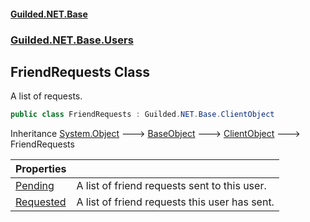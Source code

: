
#### [Guilded.NET.Base](index 'index')
### [Guilded.NET.Base.Users](index#Guilded_NET_Base_Users 'Guilded.NET.Base.Users')
## FriendRequests Class
A list of requests.  
```csharp
public class FriendRequests : Guilded.NET.Base.ClientObject
```

Inheritance [System.Object](https://docs.microsoft.com/en-us/dotnet/api/System.Object 'System.Object') &#129106; [BaseObject](BaseObject 'Guilded.NET.Base.BaseObject') &#129106; [ClientObject](ClientObject 'Guilded.NET.Base.ClientObject') &#129106; FriendRequests  

| Properties | |
| :--- | :--- |
| [Pending](FriendRequests_Pending 'Guilded.NET.Base.Users.FriendRequests.Pending') | A list of friend requests sent to this user.<br/> |
| [Requested](FriendRequests_Requested 'Guilded.NET.Base.Users.FriendRequests.Requested') | A list of friend requests this user has sent.<br/> |

